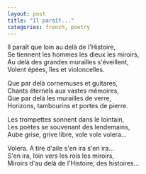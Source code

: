 ```yaml
---
layout: post
title: "Il paraît..."
categories: french, poetry
---
```

  
Il paraît que loin au delà de l'Histoire,   
Se tiennent les hommes les dieux les miroirs,  
Au delà des grandes murailles s'éveillent,  
Volent épées, îles et violoncelles.  
  
Que par delà cornemuses et guitares,  
Chants éternels aux vastes mémoires,  
Que par delà les murailles de verre,  
Horizons, tambourins et portes de pierre.  
  
Les trompettes sonnent dans le lointain,  
Les poètes se souvenant des lendemains,   
Aube grise, grive libre, vole vole volera...  
  
Volera. A tire d'aile s'en ira s'en ira...  
S'en ira, loin vers les rois les miroirs,   
Miroirs d'au delà de l'Histoire, des histoires...